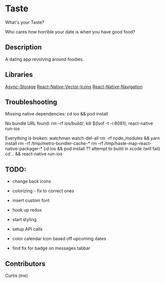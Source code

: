 # Taste

What's your Taste?

Who cares how horrible your date is when you have good food?

## Description

A dating app revolving around foodies.

## Libraries

[Async-Storage](https://github.com/react-native-community/async-storage)
[React-Native-Vector-Icons](https://github.com/oblador/react-native-vector-icons)
[React-Native-Navigation](https://wix.github.io/react-native-navigation/)

## Troubleshooting

Missing native dependencies:
cd ios && pod install

No bundle URL found:
rm -rf ios/build/; kill \$(lsof -t -i:8081); react-native run-ios

Everything is broken:
watchman watch-del-all
rm -rf node_modules && yarn install
rm -rf /tmp/metro-bundler-cache-\*
rm -rf /tmp/haste-map-react-native-packager-\*
cd ios && pod install
?? attempt to build in xcode (will fail)
cd .. && react-native run-ios

## TODO:

- change back icons
- colorizing - fix to correct ones
- insert custom font
- hook up redux
- start styling
- setup API calls

- color calendar icon based off upcoming dates
- find fix for badge on messages tabbar

## Contributors

Curtis (me)
